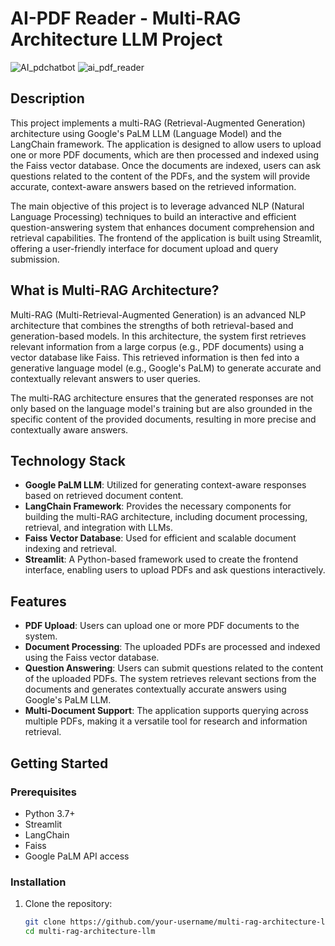 # AI-PDF Reader - Multi-RAG Architecture LLM Project
![AI_pdchatbot](https://github.com/user-attachments/assets/7f363514-2e29-4383-9ddb-ca32a737ad54)
![ai_pdf_reader](https://github.com/user-attachments/assets/8f64f173-4457-4dfa-b1b3-f6ca3b09be80)

## Description

This project implements a multi-RAG (Retrieval-Augmented Generation) architecture using Google's PaLM LLM (Language Model) and the LangChain framework. The application is designed to allow users to upload one or more PDF documents, which are then processed and indexed using the Faiss vector database. Once the documents are indexed, users can ask questions related to the content of the PDFs, and the system will provide accurate, context-aware answers based on the retrieved information.

The main objective of this project is to leverage advanced NLP (Natural Language Processing) techniques to build an interactive and efficient question-answering system that enhances document comprehension and retrieval capabilities. The frontend of the application is built using Streamlit, offering a user-friendly interface for document upload and query submission.

## What is Multi-RAG Architecture?

Multi-RAG (Multi-Retrieval-Augmented Generation) is an advanced NLP architecture that combines the strengths of both retrieval-based and generation-based models. In this architecture, the system first retrieves relevant information from a large corpus (e.g., PDF documents) using a vector database like Faiss. This retrieved information is then fed into a generative language model (e.g., Google's PaLM) to generate accurate and contextually relevant answers to user queries.

The multi-RAG architecture ensures that the generated responses are not only based on the language model's training but are also grounded in the specific content of the provided documents, resulting in more precise and contextually aware answers.

## Technology Stack

- **Google PaLM LLM**: Utilized for generating context-aware responses based on retrieved document content.
- **LangChain Framework**: Provides the necessary components for building the multi-RAG architecture, including document processing, retrieval, and integration with LLMs.
- **Faiss Vector Database**: Used for efficient and scalable document indexing and retrieval.
- **Streamlit**: A Python-based framework used to create the frontend interface, enabling users to upload PDFs and ask questions interactively.

## Features

- **PDF Upload**: Users can upload one or more PDF documents to the system.
- **Document Processing**: The uploaded PDFs are processed and indexed using the Faiss vector database.
- **Question Answering**: Users can submit questions related to the content of the uploaded PDFs. The system retrieves relevant sections from the documents and generates contextually accurate answers using Google's PaLM LLM.
- **Multi-Document Support**: The application supports querying across multiple PDFs, making it a versatile tool for research and information retrieval.

## Getting Started

### Prerequisites

- Python 3.7+
- Streamlit
- LangChain
- Faiss
- Google PaLM API access

### Installation

1. Clone the repository:
   ```bash
   git clone https://github.com/your-username/multi-rag-architecture-llm.git
   cd multi-rag-architecture-llm

